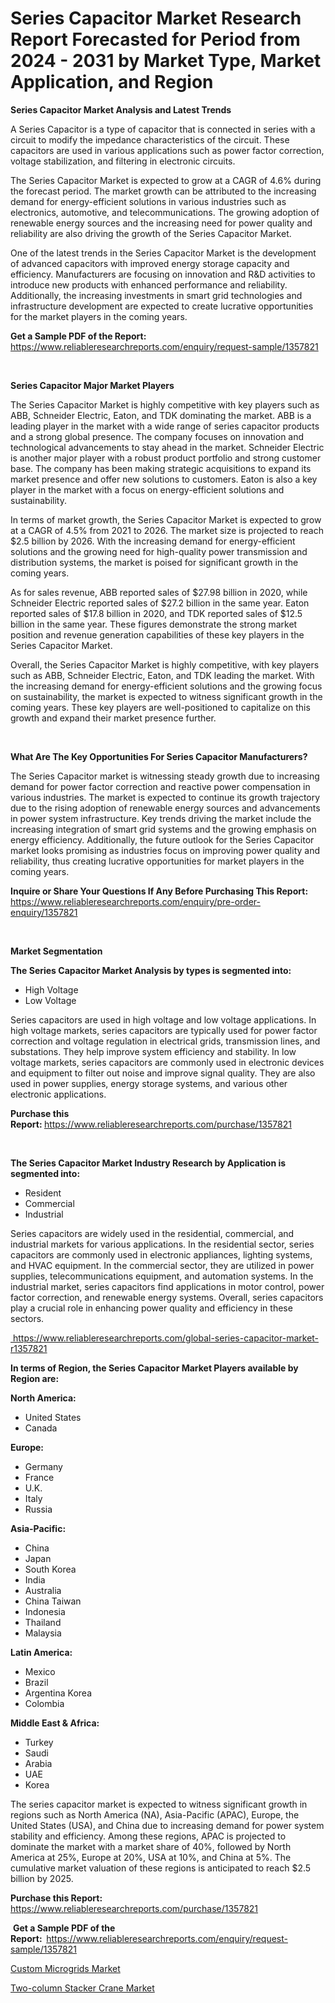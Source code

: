 <p><h1>Series Capacitor Market Research Report Forecasted for Period from 2024 -  2031 by Market Type, Market Application, and Region</h1></p><p><strong>Series Capacitor Market Analysis and Latest Trends</strong></p>
<p><p>A Series Capacitor is a type of capacitor that is connected in series with a circuit to modify the impedance characteristics of the circuit. These capacitors are used in various applications such as power factor correction, voltage stabilization, and filtering in electronic circuits.</p><p>The Series Capacitor Market is expected to grow at a CAGR of 4.6% during the forecast period. The market growth can be attributed to the increasing demand for energy-efficient solutions in various industries such as electronics, automotive, and telecommunications. The growing adoption of renewable energy sources and the increasing need for power quality and reliability are also driving the growth of the Series Capacitor Market.</p><p>One of the latest trends in the Series Capacitor Market is the development of advanced capacitors with improved energy storage capacity and efficiency. Manufacturers are focusing on innovation and R&D activities to introduce new products with enhanced performance and reliability. Additionally, the increasing investments in smart grid technologies and infrastructure development are expected to create lucrative opportunities for the market players in the coming years.</p></p>
<p><strong>Get a Sample PDF of the Report:&nbsp;</strong> <a href="https://www.reliableresearchreports.com/enquiry/request-sample/1357821">https://www.reliableresearchreports.com/enquiry/request-sample/1357821</a></p>
<p>&nbsp;</p>
<p><strong>Series Capacitor Major Market Players</strong></p>
<p><p>The Series Capacitor Market is highly competitive with key players such as ABB, Schneider Electric, Eaton, and TDK dominating the market. ABB is a leading player in the market with a wide range of series capacitor products and a strong global presence. The company focuses on innovation and technological advancements to stay ahead in the market. Schneider Electric is another major player with a robust product portfolio and strong customer base. The company has been making strategic acquisitions to expand its market presence and offer new solutions to customers. Eaton is also a key player in the market with a focus on energy-efficient solutions and sustainability.</p><p>In terms of market growth, the Series Capacitor Market is expected to grow at a CAGR of 4.5% from 2021 to 2026. The market size is projected to reach $2.5 billion by 2026. With the increasing demand for energy-efficient solutions and the growing need for high-quality power transmission and distribution systems, the market is poised for significant growth in the coming years.</p><p>As for sales revenue, ABB reported sales of $27.98 billion in 2020, while Schneider Electric reported sales of $27.2 billion in the same year. Eaton reported sales of $17.8 billion in 2020, and TDK reported sales of $12.5 billion in the same year. These figures demonstrate the strong market position and revenue generation capabilities of these key players in the Series Capacitor Market.</p><p>Overall, the Series Capacitor Market is highly competitive, with key players such as ABB, Schneider Electric, Eaton, and TDK leading the market. With the increasing demand for energy-efficient solutions and the growing focus on sustainability, the market is expected to witness significant growth in the coming years. These key players are well-positioned to capitalize on this growth and expand their market presence further.</p></p>
<p>&nbsp;</p>
<p><strong>What Are The Key Opportunities For Series Capacitor Manufacturers?</strong></p>
<p><p>The Series Capacitor market is witnessing steady growth due to increasing demand for power factor correction and reactive power compensation in various industries. The market is expected to continue its growth trajectory due to the rising adoption of renewable energy sources and advancements in power system infrastructure. Key trends driving the market include the increasing integration of smart grid systems and the growing emphasis on energy efficiency. Additionally, the future outlook for the Series Capacitor market looks promising as industries focus on improving power quality and reliability, thus creating lucrative opportunities for market players in the coming years.</p></p>
<p><strong>Inquire or Share Your Questions If Any Before Purchasing This Report:</strong> <a href="https://www.reliableresearchreports.com/enquiry/pre-order-enquiry/1357821">https://www.reliableresearchreports.com/enquiry/pre-order-enquiry/1357821</a></p>
<p>&nbsp;</p>
<p><strong>Market Segmentation</strong></p>
<p><strong>The Series Capacitor Market Analysis by types is segmented into:</strong></p>
<p><ul><li>High Voltage</li><li>Low Voltage</li></ul></p>
<p><p>Series capacitors are used in high voltage and low voltage applications. In high voltage markets, series capacitors are typically used for power factor correction and voltage regulation in electrical grids, transmission lines, and substations. They help improve system efficiency and stability. In low voltage markets, series capacitors are commonly used in electronic devices and equipment to filter out noise and improve signal quality. They are also used in power supplies, energy storage systems, and various other electronic applications.</p></p>
<p><strong>Purchase this Report:&nbsp;</strong><a href="https://www.reliableresearchreports.com/purchase/1357821">https://www.reliableresearchreports.com/purchase/1357821</a></p>
<p>&nbsp;</p>
<p><strong>The Series Capacitor Market Industry Research by Application is segmented into:</strong></p>
<p><ul><li>Resident</li><li>Commercial</li><li>Industrial</li></ul></p>
<p><p>Series capacitors are widely used in the residential, commercial, and industrial markets for various applications. In the residential sector, series capacitors are commonly used in electronic appliances, lighting systems, and HVAC equipment. In the commercial sector, they are utilized in power supplies, telecommunications equipment, and automation systems. In the industrial market, series capacitors find applications in motor control, power factor correction, and renewable energy systems. Overall, series capacitors play a crucial role in enhancing power quality and efficiency in these sectors.</p></p>
<p><a href="https://www.reliableresearchreports.com/global-series-capacitor-market-r1357821">&nbsp;https://www.reliableresearchreports.com/global-series-capacitor-market-r1357821</a></p>
<p><strong>In terms of Region, the Series Capacitor Market Players available by Region are:</strong></p>
<p>
    <p> <strong> North America: </strong>
        <ul>
            <li>United States</li>
            <li>Canada</li>
        </ul>
        </p> 
    <p> <strong> Europe: </strong>
        <ul>
            <li>Germany</li>
            <li>France</li>
            <li>U.K.</li>
            <li>Italy</li>
            <li>Russia</li>
        </ul>
        </p> 
    <p> <strong> Asia-Pacific: </strong>
        <ul>
            <li>China</li>
            <li>Japan</li>
            <li>South Korea</li>
            <li>India</li>
            <li>Australia</li>
            <li>China Taiwan</li>
            <li>Indonesia</li>
            <li>Thailand</li>
            <li>Malaysia</li>
        </ul>
        </p> 
    <p> <strong> Latin America: </strong>
        <ul>
            <li>Mexico</li>
            <li>Brazil</li>
            <li>Argentina Korea</li>
            <li>Colombia</li>
        </ul>
        </p> 
    <p> <strong> Middle East & Africa: </strong>
        <ul>
            <li>Turkey</li>
            <li>Saudi</li>
            <li>Arabia</li>
            <li>UAE</li>
            <li>Korea</li>
        </ul>
    </p>
    </p>
<p><p>The series capacitor market is expected to witness significant growth in regions such as North America (NA), Asia-Pacific (APAC), Europe, the United States (USA), and China due to increasing demand for power system stability and efficiency. Among these regions, APAC is projected to dominate the market with a market share of 40%, followed by North America at 25%, Europe at 20%, USA at 10%, and China at 5%. The cumulative market valuation of these regions is anticipated to reach $2.5 billion by 2025.</p></p>
<p><strong>Purchase this Report: </strong><a href="https://www.reliableresearchreports.com/purchase/1357821">https://www.reliableresearchreports.com/purchase/1357821</a></p>
<p>&nbsp;<strong>Get a Sample PDF of the Report:&nbsp;&nbsp;</strong><a href="https://www.reliableresearchreports.com/enquiry/request-sample/1357821">https://www.reliableresearchreports.com/enquiry/request-sample/1357821</a></p>
<p><strong></strong></p>
<p><p><a href="https://github.com/itulahketika112/Market-Research-Report-List-1/blob/main/custom-microgrids-market.md">Custom Microgrids Market</a></p><p><a href="https://view.publitas.com/reportprime-1/two-column-stacker-crane-market-share-market-analysis-growth-trends-forecasts-for-period-from-2024-2031/">Two-column Stacker Crane Market</a></p></p>